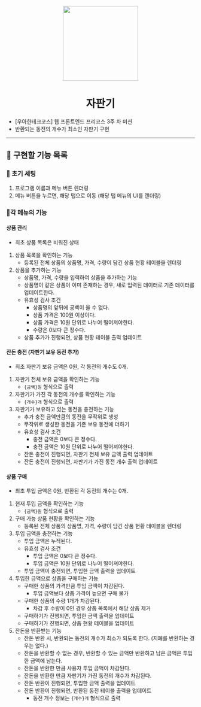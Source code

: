 <p align="middle" >
  <img width="200px;" src="https://github.com/woowacourse/javascript-vendingmachine-precourse/blob/main/images/beverage_icon.png?raw=true"/>
</p>
<h1 align="middle">자판기</h1>

- [우아한테크코스] 웹 프론트엔드 프리코스 3주 차 미션
- 반환되는 동전의 개수가 최소인 자판기 구현

---

## 🎯 구현할 기능 목록

### 📌 초기 세팅

1. 프로그램 이름과 메뉴 버튼 렌더링
2. 메뉴 버튼을 누르면, 해당 탭으로 이동 (해당 탭 메뉴의 UI를 렌더링)

### 📌각 메뉴의 기능

#### 상품 관리

- 최초 상품 목록은 비워진 상태

1. 상품 목록을 확인하는 기능
   - 등록된 전체 상품의 상품명, 가격, 수량이 담긴 상품 현황 테이블을 렌더링
2. 상품을 추가하는 기능
   - 상품명, 가격, 수량을 입력하여 상품을 추가하는 기능
   - 상품명이 같은 상품이 이미 존재하는 경우, 새로 입력된 데이터로 기존 데이터를 업데이트한다.
   - 유효성 검사 조건
     - 상품명의 앞뒤에 공백이 올 수 없다.
     - 상품 가격은 100원 이상이다.
     - 상품 가격은 10원 단위로 나누어 떨어져야한다.
     - 수량은 0보다 큰 정수다.
   - 상품 추가가 진행되면, 상품 현황 테이블 출력 업데이트

#### 잔돈 충전 (자판기 보유 동전 추가)

- 최초 자판기 보유 금액은 0원, 각 동전의 개수도 0개.

1. 자판기 전체 보유 금액을 확인하는 기능
   - `{금액}원` 형식으로 출력
2. 자판기가 가진 각 동전의 개수를 확인하는 기능
   - `{개수}개` 형식으로 출력
3. 자판기가 보유하고 있는 동전을 충전하는 기능
   - 추가 충전 금액만큼의 동전을 무작위로 생성
   - 무작위로 생성한 동전을 기존 보유 동전에 더하기
   - 유효성 검사 조건
     - 충전 금액은 0보다 큰 정수다.
     - 충전 금액은 10원 단위로 나누어 떨어져야한다.
   - 잔돈 충전이 진행되면, 자판기 전체 보유 금액 출력 업데이트
   - 잔돈 충전이 진행되면, 자판기가 가진 동전 개수 출력 업데이트

#### 상품 구매

- 최초 투입 금액은 0원, 반환된 각 동전의 개수는 0개.

1. 현재 투입 금액을 확인하는 기능
   - `{금액}원` 형식으로 출력
2. 구매 가능 상품 현황을 확인하는 기능
   - 등록된 전체 상품의 상품명, 가격, 수량이 담긴 상품 현황 테이블을 렌더링
3. 투입 금액을 충전하는 기능
   - 투입 금액은 누적된다.
   - 유효성 검사 조건
     - 투입 금액은 0보다 큰 정수다.
     - 투입 금액은 10원 단위로 나누어 떨어져야한다.
   - 투입 금액이 충전되면, 투입한 금액 출력을 업데이트
4. 투입한 금액으로 상품을 구매하는 기능
   - 구매한 상품의 가격만큼 투입 금액이 차감된다.
     - 투입 금액보다 상품 가격이 높으면 구매 불가
   - 구매한 상품의 수량 1개가 차감된다.
     - 차감 후 수량이 0인 경우 상품 목록에서 해당 상품 제거
   - 구매하기가 진행되면, 투입한 금액 출력을 업데이트
   - 구매하기가 진행되면, 상품 현황 테이블을 업데이트
5. 잔돈을 반환받는 기능
   - 잔돈 반환 시, 반환되는 동전의 개수가 최소가 되도록 한다. (지폐를 반환하는 경우는 없다.)
   - 잔돈을 반환할 수 없는 경우, 반환할 수 있는 금액만 반환하고 남은 금액은 투입한 금액에 남는다.
   - 잔돈을 반환한 만큼 사용자 투입 금액이 차감된다.
   - 잔돈을 반환한 만큼 자판기가 가진 동전의 개수가 차감된다.
   - 잔돈 반환이 진행되면, 투입한 금액 출력을 업데이트
   - 잔돈 반환이 진행되면, 반환된 동전 테이블 출력을 업데이트
     - 동전 개수 정보는 `{개수}개` 형식으로 출력
